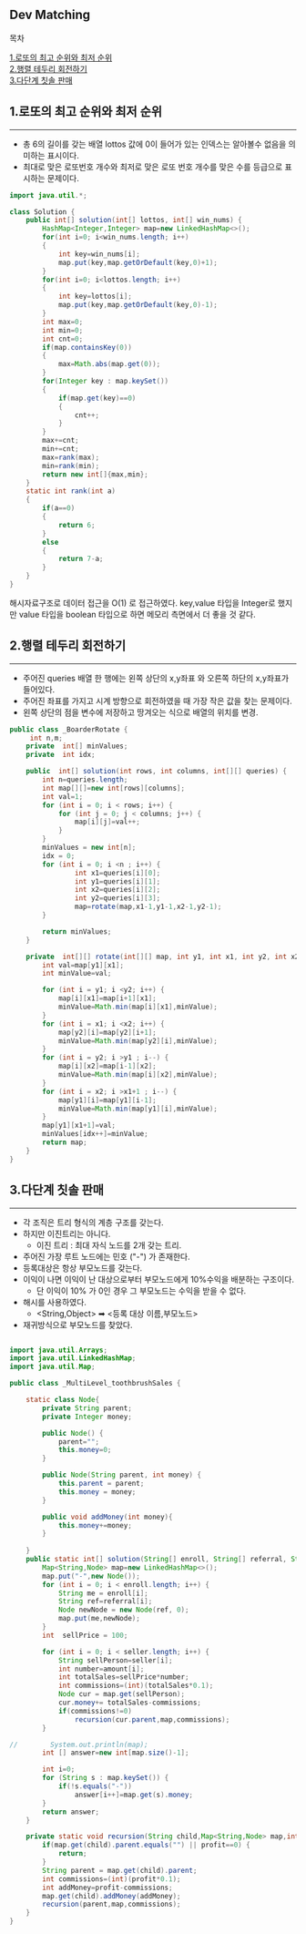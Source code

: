 ## Dev Matching


목차

[1.로또의 최고 순위와 최저 순위](#1로또의-최고-순위와-최저-순위) <br>
[2.행렬 테두리 회전하기](#2행렬-테두리-회전하기) <br>
[3.다단계 칫솔 판매](#3다단계-칫솔-판매)


## 1.로또의 최고 순위와 최저 순위

---

- 총 6의 길이를 갖는 배열 lottos 값에 0이 들어가 있는 인덱스는 알아볼수 없음을 의미하는 표시이다.
- 최대로 맞은 로또번호 개수와 최저로 맞은 로또 번호 개수를 맞은 수를 등급으로 표시하는 문제이다.


```java
import java.util.*;

class Solution {
    public int[] solution(int[] lottos, int[] win_nums) {
        HashMap<Integer,Integer> map=new LinkedHashMap<>();
        for(int i=0; i<win_nums.length; i++)
        {
            int key=win_nums[i];
            map.put(key,map.getOrDefault(key,0)+1);
        }
        for(int i=0; i<lottos.length; i++)
        {
            int key=lottos[i];
            map.put(key,map.getOrDefault(key,0)-1);
        }
        int max=0;
        int min=0;
        int cnt=0;
        if(map.containsKey(0))
        {
            max=Math.abs(map.get(0));
        }
        for(Integer key : map.keySet())
        {
            if(map.get(key)==0)
            {
                cnt++;
            }
        }
        max+=cnt;
        min+=cnt;
        max=rank(max);
        min=rank(min);
        return new int[]{max,min};
    }
    static int rank(int a)
    {
        if(a==0)
        {
            return 6;
        }
        else
        {
            return 7-a;
        }
    }
}
```

해시자료구조로 데이터 접근을 O(1) 로 접근하였다. key,value 타입을 Integer로 했지만 value 타입을 boolean 타입으로 하면 메모리 측면에서 더 좋을 것 같다.

## 2.행렬 테두리 회전하기

---
- 주어진 queries 배열 한 행에는 왼쪽 상단의 x,y좌표 와 오른쪽 하단의 x,y좌표가 들어있다.
- 주어진 좌표를 가지고 시계 방향으로 회전하였을 때 가장 작은 값을 찾는 문제이다.
- 왼쪽 상단의 점을 변수에 저장하고 땅겨오는 식으로 배열의 위치를 변경.

```java
public class _BoarderRotate {
     int n,m;
    private  int[] minValues;
    private  int idx;

    public  int[] solution(int rows, int columns, int[][] queries) {
        int n=queries.length;
        int map[][]=new int[rows][columns];
        int val=1;
        for (int i = 0; i < rows; i++) {
            for (int j = 0; j < columns; j++) {
                map[i][j]=val++;
            }
        }
        minValues = new int[n];
        idx = 0;
        for (int i = 0; i <n ; i++) {
                int x1=queries[i][0];
                int y1=queries[i][1];
                int x2=queries[i][2];
                int y2=queries[i][3];
                map=rotate(map,x1-1,y1-1,x2-1,y2-1);
        }

        return minValues;
    }

    private  int[][] rotate(int[][] map, int y1, int x1, int y2, int x2) {
        int val=map[y1][x1];
        int minValue=val;

        for (int i = y1; i <y2; i++) {
            map[i][x1]=map[i+1][x1];
            minValue=Math.min(map[i][x1],minValue);
        }
        for (int i = x1; i <x2; i++) {
            map[y2][i]=map[y2][i+1];
            minValue=Math.min(map[y2][i],minValue);
        }
        for (int i = y2; i >y1 ; i--) {
            map[i][x2]=map[i-1][x2];
            minValue=Math.min(map[i][x2],minValue);
        }
        for (int i = x2; i >x1+1 ; i--) {
            map[y1][i]=map[y1][i-1];
            minValue=Math.min(map[y1][i],minValue);
        }
        map[y1][x1+1]=val;
        minValues[idx++]=minValue;
        return map;
    }
}

```

## 3.다단계 칫솔 판매

---
- 각 조직은 트리 형식의 계층 구조를 갖는다.
- 하지만 이진트리는 아니다.
    - 이진 트리 : 최대 자식 노드를 2개 갖는 트리.
- 주어진 가장 루트 노드에는 민호 ("-") 가 존재한다.
- 등록대상은 항상 부모노드를 갖는다.
- 이익이 나면 이익이 난 대상으로부터 부모노드에게 10%수익을 배분하는 구조이다.
    - 단 이익이 10% 가 0인 경우 그 부모노드는 수익을 받을 수 없다.
- 해시를 사용하였다.
  - <String,Object> ➡ <등록 대상 이름,부모노드>  
- 재귀방식으로 부모노드를 찾았다.

```java

import java.util.Arrays;
import java.util.LinkedHashMap;
import java.util.Map;

public class _MultiLevel_toothbrushSales {

    static class Node{
        private String parent;
        private Integer money;

        public Node() {
            parent="";
            this.money=0;
        }

        public Node(String parent, int money) {
            this.parent = parent;
            this.money = money;
        }

        public void addMoney(int money){
            this.money+=money;
        }
      
    }
    public static int[] solution(String[] enroll, String[] referral, String[] seller, int[] amount) {
        Map<String,Node> map=new LinkedHashMap<>();
        map.put("-",new Node());
        for (int i = 0; i < enroll.length; i++) {
            String me = enroll[i];
            String ref=referral[i];
            Node newNode = new Node(ref, 0);
            map.put(me,newNode);
        }
        int  sellPrice = 100;

        for (int i = 0; i < seller.length; i++) {
            String sellPerson=seller[i];
            int number=amount[i];
            int totalSales=sellPrice*number;
            int commissions=(int)(totalSales*0.1);
            Node cur = map.get(sellPerson);
            cur.money+= totalSales-commissions;
            if(commissions!=0)
                recursion(cur.parent,map,commissions);
        }

//        System.out.println(map);
        int [] answer=new int[map.size()-1];

        int i=0;
        for (String s : map.keySet()) {
            if(!s.equals("-"))
                answer[i++]=map.get(s).money;
        }
        return answer;
    }

    private static void recursion(String child,Map<String,Node> map,int profit) {
        if(map.get(child).parent.equals("") || profit==0) {
            return;
        }
        String parent = map.get(child).parent;
        int commissions=(int)(profit*0.1);
        int addMoney=profit-commissions;
        map.get(child).addMoney(addMoney);
        recursion(parent,map,commissions);
    }
}
```    
